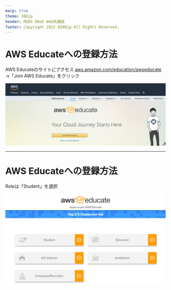 ```yaml
---
marp: true
theme: 386jp
header: MUDS DDoS Web系講座
footer: Copyright 2022 @386jp All Rights Reserved.
---
```


# AWS Educateへの登録方法

AWS Educateのサイトにアクセス
[aws.amazon.com/education/awseducate](https://aws.amazon.com/education/awseducate/)
→「Join AWS Educate」をクリック

![awseducate_top](res/awseducate_top.png)

---

# AWS Educateへの登録方法

Roleは「Student」を選択

![role_selection w:750](res/role_selection.png)
